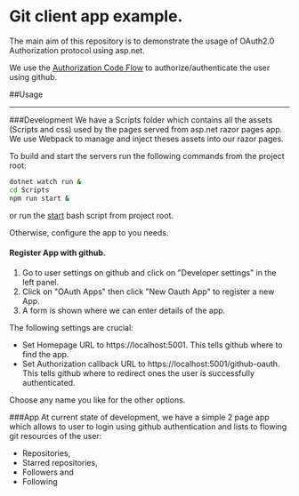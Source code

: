 # Git client app example.
The main aim of this repository is to demonstrate the usage of OAuth2.0 Authorization protocol using asp.net.

We use the [Authorization Code Flow](https://tools.ietf.org/html/rfc6749#section-4.1) to authorize/authenticate the user using github.




##Usage

---

###Development
We have a Scripts folder which contains all the assets (Scripts and css) used by the pages served from asp.net razor pages app.
We use Webpack to manage and inject theses assets into our razor pages.

To build and start the servers run the following commands from the project root:
```bash
dotnet watch run &
cd Scripts
npm run start &
```

or run the [start](start.sh) bash script from project root.

Otherwise, configure the app to you needs.

#### Register App with github.

1. Go to user settings on github and click on "Developer settings" in the left panel.
2. Click on "OAuth Apps" then click "New Oauth App" to register a new App.
3. A form is shown where we can enter details of the app.

The following settings are crucial: 

* Set Homepage URL to https://localhost:5001. This tells github where to find the app.
* Set Authorization callback URL to  https://localhost:5001/github-oauth. This tells github where to redirect ones the user is successfully authenticated.

Choose any name you like for the other options.

###App 
At current state of development, we have a simple 2 page app which allows to user to login using github authentication
and lists to flowing git resources of the user:

* Repositories,
* Starred repositories,
* Followers and
* Following

